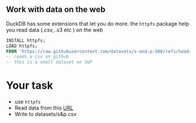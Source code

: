 ## Work with data on the web
DuckDB has some extensions that let you do more.
the `httpfs` package help you read data (.csv, .s3 etc ) on the web

~~~sql
INSTALL httpfs;
LOAD httpfs;
FROM 'https://raw.githubusercontent.com/datasets/s-and-p-500/refs/heads/main/data/data.csv';
-- reads a csv on github
-- this is a small dataset on S&P
~~~

# Your task
- use `httpfs`
- Read data from this [URL](https://raw.githubusercontent.com/datasets/s-and-p-500/refs/heads/main/data/data.csv) 
- Write to datasets/s&p.csv